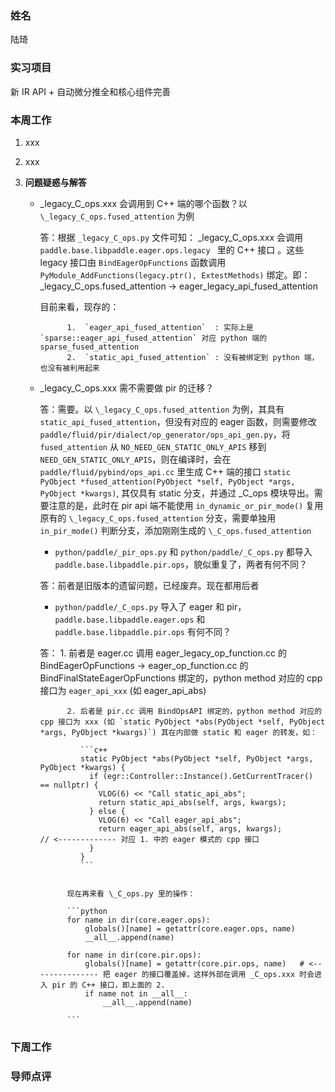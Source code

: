 ### 姓名
陆琦

### 实习项目
新 IR API + 自动微分推全和核心组件完善

### 本周工作

1. xxx

2. xxx

3. **问题疑惑与解答**


	* \_legacy_C_ops.xxx 会调用到 C++ 端的哪个函数？以 `\_legacy_C_ops.fused_attention` 为例

        答：根据 `_legacy_C_ops.py` 文件可知： \_legacy_C_ops.xxx 会调用 `paddle.base.libpaddle.eager.ops.legacy ` 里的 C++ 接口 。这些 legacy 接口由 `BindEagerOpFunctions` 函数调用 `PyModule_AddFunctions(legacy.ptr(), ExtestMethods)` 绑定。即：
        \_legacy_C_ops.fused_attention  -> eager_legacy_api_fused_attention

        目前来看，现存的：

                1.  `eager_api_fused_attention`  : 实际上是 `sparse::eager_api_fused_attention` 对应 python 端的 sparse_fused_attention
                2.  `static_api_fused_attention` : 没有被绑定到 python 端，也没有被利用起来
        

	* \_legacy_C_ops.xxx 需不需要做 pir 的迁移？

        答：需要。以 `\_legacy_C_ops.fused_attention` 为例，其具有 `static_api_fused_attention`，但没有对应的 eager 函数，则需要修改 `paddle/fluid/pir/dialect/op_generator/ops_api_gen.py`，将 `fused_attention` 从 `NO_NEED_GEN_STATIC_ONLY_APIS` 移到 `NEED_GEN_STATIC_ONLY_APIS`，则在编译时，会在 `paddle/fluid/pybind/ops_api.cc` 里生成 C++ 端的接口 `static PyObject *fused_attention(PyObject *self, PyObject *args, PyObject *kwargs)`, 其仅具有 static 分支，并通过 \_C_ops 模块导出。需要注意的是，此时在 pir api 端不能使用 `in_dynamic_or_pir_mode()` 复用原有的 `\_legacy_C_ops.fused_attention` 分支，需要单独用 `in_pir_mode()` 判断分支，添加刚刚生成的 `\_C_ops.fused_attention`

        * `python/paddle/_pir_ops.py` 和 `python/paddle/_C_ops.py` 都导入 `paddle.base.libpaddle.pir.ops`，貌似重复了，两者有何不同？

        答：前者是旧版本的遗留问题，已经废弃。现在都用后者 

        * `python/paddle/_C_ops.py`  导入了 eager 和 pir，`paddle.base.libpaddle.eager.ops` 和 `paddle.base.libpaddle.pir.ops` 有何不同？
        
        答：
                1. 前者是 eager.cc 调用 eager_legacy_op_function.cc 的 BindEagerOpFunctions -> eager_op_function.cc 的 BindFinalStateEagerOpFunctions 绑定的，python method 对应的 cpp 接口为 `eager_api_xxx` (如 eager_api_abs)

                2. 后者是 pir.cc 调用 BindOpsAPI 绑定的，python method 对应的 cpp 接口为 xxx (如 `static PyObject *abs(PyObject *self, PyObject *args, PyObject *kwargs)`) 其在内部做 static 和 eager 的转发，如：
                
                   ```c++
                   static PyObject *abs(PyObject *self, PyObject *args, PyObject *kwargs) {
                     if (egr::Controller::Instance().GetCurrentTracer() == nullptr) {
                       VLOG(6) << "Call static_api_abs";
                       return static_api_abs(self, args, kwargs);
                     } else {
                       VLOG(6) << "Call eager_api_abs";
                       return eager_api_abs(self, args, kwargs);		// <------------- 对应 1. 中的 eager 模式的 cpp 接口
                     }
                   }
                   ```
                
                
                现在再来看 \_C_ops.py 里的操作：
                
                ```python
                for name in dir(core.eager.ops):
                    globals()[name] = getattr(core.eager.ops, name)
                    __all__.append(name)
                
                for name in dir(core.pir.ops):
                    globals()[name] = getattr(core.pir.ops, name)	# <--------------- 把 eager 的接口覆盖掉，这样外部在调用 _C_ops.xxx 时会进入 pir 的 C++ 接口，即上面的 2.
                    if name not in __all__:
                        __all__.append(name)
                
                ```




### 下周工作


### 导师点评
